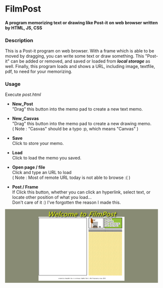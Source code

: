 # FilmPost
#### A program memorizing text or drawing like Post-it on web browser written by HTML, JS, CSS  

### Description
This is a Post-it program on web browser. With a frame which is able to be moved by dragging, you can write some text or draw something. This "Post-it" can be added or removed, and saved or loaded from _**local storage**_ as well. Finally, this program loads and shows a URL, including image, textfile, pdf, to need for your memorizing.  

### Usage
Execute _post.html_  

* **New_Post**  
"Drag" this button into the memo pad to create a new text memo.  

* **New_Casvas**  
"Drag" this button into the memo pad to create a new drawing memo.  
( Note : "Casvas" should be a typo :p, which means "Canvas" )  

* **Save**  
Click to store your memo.  

* **Load**  
Click to load the memo you saved.  

* **Open page / file**  
Click and type an URL to load  
( Note : Most of remote URL today is not able to browse :( )  

* **Post / Frame**  
If Click this button, whether you can click an hyperlink, select text, or locate other position of what you load...  
Don't care of it :) I've forgotten the reason I made this.  


![Main](./main.png)
